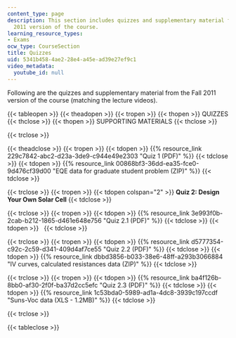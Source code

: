 ```yaml
---
content_type: page
description: This section includes quizzes and supplementary material from the Fall
  2011 version of the course.
learning_resource_types:
- Exams
ocw_type: CourseSection
title: Quizzes
uid: 5341b458-4ae2-28e4-a45e-ad39e27ef9c1
video_metadata:
  youtube_id: null
---
```


Following are the quizzes and supplementary material from the Fall 2011 version of the course (matching the lecture videos).

{{< tableopen >}}
{{< theadopen >}}
{{< tropen >}}
{{< thopen >}}
QUIZZES
{{< thclose >}}
{{< thopen >}}
SUPPORTING MATERIALS
{{< thclose >}}

{{< trclose >}}

{{< theadclose >}}
{{< tropen >}}
{{< tdopen >}}
{{% resource_link 229c7842-abc2-d23a-3de9-c944e49e2303 "Quiz 1 (PDF)" %}}
{{< tdclose >}}
{{< tdopen >}}
{{% resource_link 00868bf3-36dd-ea35-fce0-9d476cf39d00 "EQE data for graduate student problem (ZIP)" %}}
{{< tdclose >}}

{{< trclose >}}
{{< tropen >}}
{{< tdopen colspan="2" >}}
**Quiz 2: Design Your Own Solar Cell**
{{< tdclose >}}

{{< trclose >}}
{{< tropen >}}
{{< tdopen >}}
{{% resource_link 3e993f0b-2cab-b212-1865-d461e648e756 "Quiz 2.1 (PDF)" %}}
{{< tdclose >}}
{{< tdopen >}}
 
{{< tdclose >}}

{{< trclose >}}
{{< tropen >}}
{{< tdopen >}}
{{% resource_link d5777354-c92c-2c59-d341-409d4af7ce55 "Quiz 2.2 (PDF)" %}}
{{< tdclose >}}
{{< tdopen >}}
{{% resource_link dbbd3856-b033-38e6-48ff-a293b3066884 "IV curves, calculated resistances data (ZIP)" %}}
{{< tdclose >}}

{{< trclose >}}
{{< tropen >}}
{{< tdopen >}}
{{% resource_link ba4f126b-8bb0-af30-2f0f-ba37d2cc5efc "Quiz 2.3 (PDF)" %}}
{{< tdclose >}}
{{< tdopen >}}
{{% resource_link 1c53bda0-5989-ad1a-4dc8-3939c197ccdf "Suns-Voc data (XLS - 1.2MB)" %}}
{{< tdclose >}}

{{< trclose >}}

{{< tableclose >}}